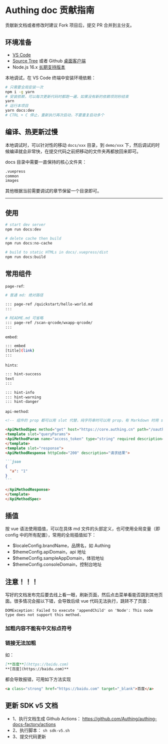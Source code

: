# Authing doc 贡献指南

贡献新文档或者修改时建议 Fork 项目后，提交 PR 合并到主分支。

## 环境准备

- [VS Code](https://code.visualstudio.com/)
- [Source Tree](https://www.sourcetreeapp.com/) 或者 Github [桌面客户端](https://desktop.github.com/)
- Node.js 16.x [长期支持版本](https://nodejs.org/)

本地调试，在 VS Code 终端中安装环境依赖：

```bash
# 只需要全局安装一次
npm i -g yarn
# 安装依赖，可以每次更新代码时都跑一遍，如果没有新的依赖项则秒结束
yarn
# 运行本项目
yarn docs:dev
# CTRL + C 停止，重新执行再次启动，不要重复启动多个
```

## 编译、热更新过慢

本地调试时，可以针对性的移动 `docs/xxx` 目录，到 `demo/xxx` 下，然后调试的时候编译就会非常快，在提交代码之前把移动的文件夹再都放回来即可。

docs 目录中需要一直保持的核心文件夹：

```bash
.vuepress
common
images
```

其他根据当前需要调试的章节保留一个目录即可。

---

## 使用

```bash
# start dev server
npm run docs:dev

# delete cache then build
npm run docs:no-cache

# build to static HTMLs in docs/.vuepress/dist
npm run docs:build
```

## 常用组件

`page-ref`:

```bash
# 普通 md: 绝对路径

::: page-ref /quickstart/hello-world.md
:::

# README.md 可省略
::: page-ref /scan-qrcode/wxapp-qrcode/
:::

```

`embed`:

```bash
::: embed
[title](link)
:::
```

`hints`:

```bash
::: hint-success
text
:::

::: hint-info
::: hint-warning
::: hint-danger
```

`api-method`:

````markdown
<!-- 组件的 prop 都可以用 slot 代替，纯字符串时可以用 prop，有 Markdown 时用 slot -->

<ApiMethodSpec method="get" host="https://core.authing.cn" path="/oauth/me" summary="使用 access_token 换取用户信息">
<template slot="queryParams">
<ApiMethodParam name="access_token" type="string" required description="access_token" />
</template>
<template slot="response">
<ApiMethodResponse httpCode="200" description="请求结果">

```json
{
  "a": "1"
}
```

</ApiMethodResponse>
</template>
</ApiMethodSpec>
````

## 插值

按 vue 语法使用插值，可以在具体 md 文件的头部定义，也可使用全局变量（即 config 中的所有配置），常用的全局插值如下：

- \$localeConfig.brandName，品牌名，如 Authing
- \$themeConfig.apiDomain，api 地址
- \$themeConfig.sampleAppDomain，体验地址
- \$themeConfig.consoleDomain，控制台地址

## 注意！！！

写好的文档发布完后要去线上看一眼，刷新页面，然后点击菜单看能否跳到其他页面。很多情况会报以下错，会导致后续 vue 代码无法执行，跳转不了页面：

```
DOMException: Failed to execute 'appendChild' on 'Node': This node type does not support this method.
```

### 加粗内容不能有中文标点符号

### 链接无法加粗

如：

```markdown
[**百度**](https://baidu.com)
**[百度](https://baidu.com)**
```

都会导致报错，可用如下方法实现

```html
<a class="strong" href="https://baidu.com" target="_blank">百度</a>
```

## 更新 SDK v5 文档

- 1、执行文档生成 Github Actions： https://github.com/Authing/authing-docs-factory/actions
- 2、执行脚本： `sh sdk-v5.sh`
- 3、提交代码更新
